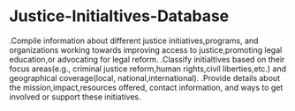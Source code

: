# Justice-Initialtives-Database
.Compile information about different justice initiatives,programs, and organizations working towards improving access to justice,promoting legal education,or advocating for legal reform.
.Classify initialtives based on their focus areas(e.g., criminal justice reform,human rights,civil liberties,etc.) and geographical coverage(local, national,international).
.Provide details about the mission,impact,resources offered, contact information, and ways to get involved or support these initiatives.
